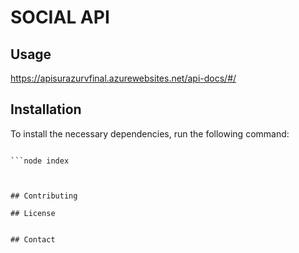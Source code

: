 # SOCIAL API


## Usage

https://apisurazurvfinal.azurewebsites.net/api-docs/#/

## Installation

To install the necessary dependencies, run the following command:

```npm install 

```node index 



## Contributing

## License


## Contact


